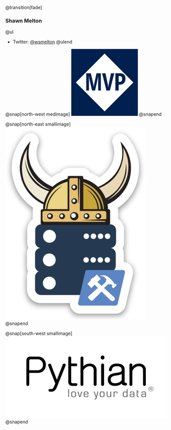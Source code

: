 @transition[fade]
### Shawn Melton
@ul
- Twitter: [@wsmelton](https://twitter.com/wsmelton)
@ulend


@snap[north-west medimage]
![mvp-logo](images/mvp_blue_avatar.png)
@snapend

@snap[north-east smallimage]
![dbatools-thor](images/dbatools_thor.png)
@snapend

@snap[south-west smallimage]
![pythian-logo](images/pythian_black.png)
@snapend